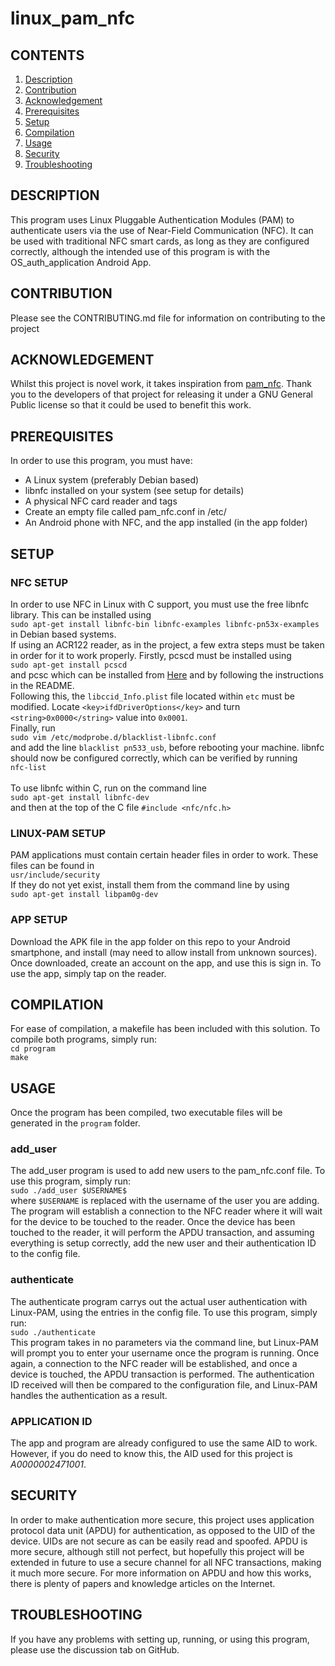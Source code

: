 # linux_pam_nfc
## CONTENTS
1. [Description](#DESCRIPTION)
2. [Contribution](#CONTRIBUTION)
3. [Acknowledgement](#ACKNOWLEDGEMENT)
4. [Prerequisites](#PREREQUISITES)
5. [Setup](#SETUP)
6. [Compilation](#COMPILATION)
7. [Usage](#USAGE)
8. [Security](#SECURITY)
9. [Troubleshooting](#TROUBLESHOOTING)


## DESCRIPTION
This program uses Linux Pluggable Authentication Modules (PAM) to authenticate users via the use of Near-Field Communication (NFC). It can be used with traditional NFC smart cards, as long as they are configured correctly, although the intended use of this program is with the OS_auth_application Android App.

## CONTRIBUTION
Please see the CONTRIBUTING.md file for information on contributing to the project

## ACKNOWLEDGEMENT
Whilst this project is novel work, it takes inspiration from [pam_nfc](https://github.com/nfc-tools/pam_nfc). Thank you to the developers of that project for releasing it under a GNU General Public license so that it could be used to benefit this work. 

## PREREQUISITES
In order to use this program, you must have:
* A Linux system (preferably Debian based)
* libnfc installed on your system (see setup for details)
* A physical NFC card reader and tags
* Create an empty file called pam_nfc.conf in /etc/
* An Android phone with NFC, and the app installed (in the app folder)

## SETUP
### NFC SETUP
In order to use NFC in Linux with C support, you must use the free libnfc library. This can be installed using <br />
`sudo apt-get install libnfc-bin libnfc-examples libnfc-pn53x-examples`
<br />
in Debian based systems.
<br />
If using an ACR122 reader, as in the project, a few extra steps must be taken in order for it to work properly. Firstly, pcscd must be installed using <br />
`sudo apt-get install pcscd`
<br />
and pcsc which can be installed from [Here](https://pcsclite.apdu.fr/files/) and by following the instructions in the README.
<br />
Following this, the `libccid_Info.plist` file located within `etc` must be modified. Locate `<key>ifdDriverOptions</key>` and turn `<string>0x0000</string>` value into `0x0001`.
<br />
Finally, run
<br />
`sudo vim /etc/modprobe.d/blacklist-libnfc.conf`
<br />
and add the line `blacklist pn533_usb`, before rebooting your machine. libnfc should now be configured correctly, which can be verified by running
<br />
`nfc-list`
<br />
<br />
To use libnfc within C, run on the command line
<br />
`sudo apt-get install libnfc-dev`
<br />
and then at the top of the C file `#include <nfc/nfc.h>`

### LINUX-PAM SETUP
PAM applications must contain certain header files in order to work. These files can be found in <br />
`usr/include/security`
<br />
If they do not yet exist, install them from the command line by using 
<br />
`sudo apt-get install libpam0g-dev`

### APP SETUP
Download the APK file in the app folder on this repo to your Android smartphone, and install (may need to allow install from unknown sources). Once downloaded, create an account on the app, and use this is sign in. To use the app, simply tap on the reader.

## COMPILATION
For ease of compilation, a makefile has been included with this solution. To compile both programs, simply run:
<br />
`cd program`
<br />
`make`

## USAGE
Once the program has been compiled, two executable files will be generated in the `program` folder.
### add_user
The add_user program is used to add new users to the pam_nfc.conf file. To use this program, simply run:
<br />
`sudo ./add_user $USERNAME$`
<br />
where `$USERNAME` is replaced with the username of the user you are adding. The program will establish a connection to the NFC reader where it will wait for the device to be touched to the reader. Once the device has been touched to the reader, it will perform the APDU transaction, and assuming everything is setup correctly, add the new user and their authentication ID to the config file.

### authenticate
The authenticate program carrys out the actual user authentication with Linux-PAM, using the entries in the config file. To use this program, simply run:
<br />
`sudo ./authenticate`
<br />
This program takes in no parameters via the command line, but Linux-PAM will prompt you to enter your username once the program is running. Once again, a connection to the NFC reader will be established, and once a device is touched, the APDU transaction is performed. The authentication ID received will then be compared to the configuration file, and Linux-PAM handles the authentication as a result.

### APPLICATION ID
The app and program are already configured to use the same AID to work. However, if you do need to know this, the AID used for this project is *A0000002471001*.

## SECURITY
In order to make authentication more secure, this project uses application protocol data unit (APDU) for authentication, as opposed to the UID of the device. UIDs are not secure as can be easily read and spoofed. APDU is more secure, although still not perfect, but hopefully this project will be extended in future to use a secure channel for all NFC transactions, making it much more secure. For more information on APDU and how this works, there is plenty of papers and knowledge articles on the Internet.

## TROUBLESHOOTING
If you have any problems with setting up, running, or using this program, please use the discussion tab on GitHub.

